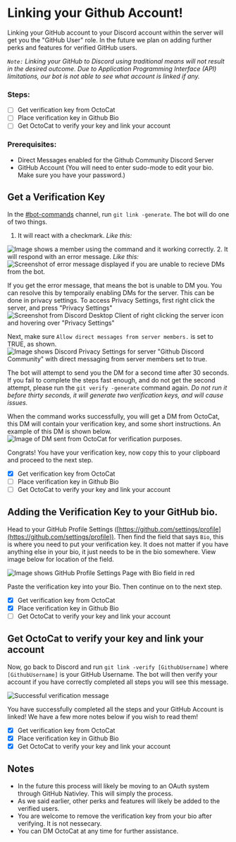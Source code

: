 # Linking your Github Account!

Linking your GitHub account to your Discord account within the server will get you the "GitHub User" role. In the future we plan on adding further perks and features for verified GitHub users.

*`Note:` Linking your GitHub to Discord using traditional means will not result in the desired outcome. Due to Application Programming Interface (API) limitations, our bot is not able to see what account is linked if any.* 

### **Steps:**

 - [ ] Get verification key from OctoCat
 - [ ] Place verification key in Github Bio
 - [ ] Get OctoCat to verify your key and link your account

### Prerequisites:
- Direct Messages enabled for the Github Community Discord Server
- GitHub Account (You will need to enter sudo-mode to edit your bio. Make sure you have your password.)

## Get a Verification Key

In the [#bot-commands](https://discord.com/channels/811436417824718878/826853132600344576) channel, run `git link -generate`. The bot will do one of two things.

 1. It will react with a checkmark. 
 *Like this:*
 
 
 ![Image shows a member using the command and it working correctly.](https://cdn.discordapp.com/attachments/778594651409219615/844595911497089085/Screen_Shot_2021-05-19_at_11.20.45_AM.png)
 2. It will respond with an error message.
 *Like this:*
 ![Screenshot of error message displayed if you are unable to recieve DMs from the bot.](https://cdn.discordapp.com/attachments/778594651409219615/844595908431970334/Screen_Shot_2021-05-19_at_11.21.12_AM.png)

If you get the error message, that means the bot is unable to DM you. You can resolve this by temporaily enabling DMs for the server. This can be done in privacy settings. To access Privacy Settings, first right click the server, and press "Privacy Settings" 
![Screenshot from Discord Desktop Client of right clicking the server icon and hovering over "Privacy Settings"](https://cdn.discordapp.com/attachments/778594651409219615/844597242727759933/Screen_Shot_2021-05-19_at_11.27.37_AM.png)

Next, make sure `Allow direct messages from server members.` is set to TRUE, as shown.
![Image shows Discord Privacy Settings for server "Github Discord Community" with direct messaging from server members set to true.](https://cdn.discordapp.com/attachments/778594651409219615/844596687170830406/Screen_Shot_2021-05-19_at_11.25.04_AM.png)

The bot will attempt to send you the DM for a second time after 30 seconds. If you fail to complete the steps fast enough, and do not get the second attempt, please run the ``git verify -generate`` command again. *Do not run it before thirty seconds, it will generate two verification keys, and will cause issues.*

When the command works successfully, you will get a DM from OctoCat, this DM will contain your verification key, and some short instructions. An example of this DM is shown below.
![Image of DM sent from OctoCat for verification purposes.](https://media.discordapp.net/attachments/778594651409219615/844600112684072960/Screen_Shot_2021-05-19_at_11.34.29_AM.png)

Congrats! You have your verification key, now copy this to your clipboard and proceed to the next step.

 - [x] Get verification key from OctoCat
 - [ ] Place verification key in Github Bio
 - [ ] Get OctoCat to verify your key and link your account

## Adding the Verification Key to your GitHub bio.

Head to your GitHub Profile Settings ([https://github.com/settings/profile](https://github.com/settings/profile)). Then find the field that says `Bio`, this is where you need to put your verification key. It does not matter if you have anything else in your bio, it just needs to be in the bio somewhere. View image below for location of the field. 

![Image shows GitHub Profile Settings Page with Bio field in red](https://cdn.discordapp.com/attachments/778594651409219615/844601596150415420/Screen_Shot_2021-05-19_at_11.44.47_AM.png)


Paste the verification key into your Bio. Then continue on to the next step.

 - [x] Get verification key from OctoCat
 - [x] Place verification key in Github Bio
 - [ ] Get OctoCat to verify your key and link your account

## Get OctoCat to verify your key and link your account

Now, go back to Discord and run `git link -verify [GithubUsername]` where `[GithubUsername]` is your GitHub Username. The bot will then verify your account if you have correctly completed all steps you will see this message.

![Successful verification message](https://media.discordapp.net/attachments/778594651409219615/844602907823177758/Screen_Shot_2021-05-19_at_11.50.20_AM.png)

You have successfully completed all the steps and your GitHub Account is linked! We have a few more notes below if you wish to read them!
 - [x] Get verification key from OctoCat
 - [x] Place verification key in Github Bio
 - [x] Get OctoCat to verify your key and link your account

## Notes

- In the future this process will likely be moving to an OAuth system through GitHub Nativley. This will simply the process.
- As we said earlier, other perks and features will likely be added to the verified users.
- You are welcome to remove the verification key from your bio after verifying. It is not nessecary.
- You can DM OctoCat at any time for further assistance.
